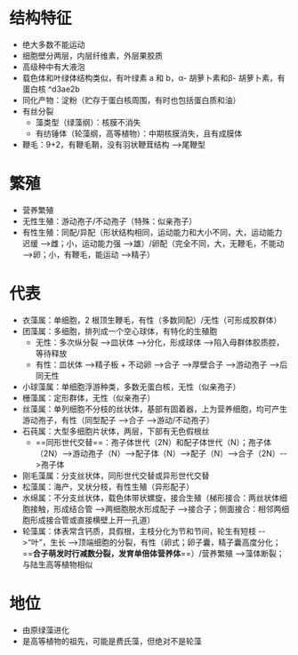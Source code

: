 # 结构特征
- 绝大多数不能运动
- 细胞壁分两层，内层纤维素，外层果胶质
- 高级种中有大液泡
- 载色体和叶绿体结构类似，有叶绿素 a 和 b，α- 胡萝卜素和β- 胡萝卜素，有蛋白核 ^d3ae2b
- 同化产物：淀粉（贮存于蛋白核周围，有时也包括蛋白质和油）
- 有丝分裂
	- 藻类型（绿藻纲）：核膜不消失
	- 有纺锤体（轮藻纲，高等植物）：中期核膜消失，且有成膜体
- 鞭毛：9+2，有鞭毛鞘，没有羽状鞭茸结构 -->尾鞭型
# 繁殖
- 营养繁殖
- 无性生殖：游动孢子/不动孢子（特殊：似亲孢子）
- 有性生殖：同配/异配（形状结构相同，运动能力和大小不同，大，运动能力迟缓 -->雌；小，运动能力强 -->雄）/卵配（完全不同，大，无鞭毛，不能动 -->卵；小，有鞭毛，能运动 -->精子）
# 代表
- 衣藻属：单细胞，2 根顶生鞭毛，有性（多数同配）/无性（可形成胶群体）
- 团藻属：多细胞，排列成一个空心球体，有特化的生殖胞
	- 无性：多次纵分裂 -->皿状体 -->分化，形成球体 -->陷入母群体胶质腔，等待释放
	- 有性：皿状体 -->精子板 + 不动卵 -->合子 -->厚壁合子 -->游动孢子 -->后同无性
- 小球藻属：单细胞浮游种类，多数无蛋白核，无性（似亲孢子）
- 栅藻属：定形群体，无性（似亲孢子）
- 丝藻属：单列细胞不分枝的丝状体，基部有固着器，上为营养细胞，均可产生游动孢子，有性（同型配子 -->合子 -->游动/不动孢子）
- 石莼属：大型多细胞片状体，两层，下部有无色假根丝
	- ==同形世代交替==：孢子体世代（2N）和配子体世代（N）；孢子体（2N）-->游动孢子（N）-->配子体（N）-->配子（N）-->合子（2N）-->孢子体
- 刚毛藻属：分支丝状体，同形世代交替或异形世代交替
- 松藻属：海产，叉状分枝，有性生殖（异形配子）
- 水绵属：不分支丝状体，载色体带状螺旋，接合生殖（梯形接合：两丝状体细胞接触，形成结合管 -->两细胞脱水形成配子 -->接合子；侧面接合：相邻两细胞形成接合管或直接横壁上开一孔道）
- 轮藻属：体表常含钙质，具假根，主枝分化为节和节间，轮生有短枝 -->“叶”，生长 -->顶端细胞的分裂，有性（卵式；卵子囊，精子囊高度分化；==**合子萌发时行减数分裂，发育单倍体营养体**==）/营养繁殖 -->藻体断裂；与陆生高等植物相似
# 地位
- 由原绿藻进化
- 是高等植物的祖先，可能是费氏藻，但绝对不是轮藻
